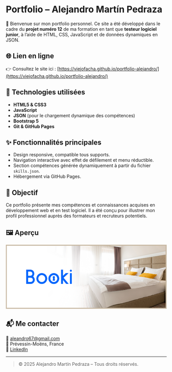 # Portfolio – Alejandro Martín Pedraza

👋 Bienvenue sur mon portfolio personnel. Ce site a été développé dans le cadre du **projet numéro 12** de ma formation en tant que **testeur logiciel junior**, à l’aide de HTML, CSS, JavaScript et de données dynamiques en JSON.

## 🌐 Lien en ligne

👉 Consultez le site ici : [https://viejofacha.github.io/portfolio-alejandro/](https://viejofacha.github.io/portfolio-alejandro/)

## 📁 Technologies utilisées

- **HTML5 & CSS3**
- **JavaScript**
- **JSON** (pour le chargement dynamique des compétences)
- **Bootstrap 5**
- **Git & GitHub Pages**

## ✨ Fonctionnalités principales

- Design responsive, compatible tous supports.
- Navigation interactive avec effet de défilement et menu réductible.
- Section compétences générée dynamiquement à partir du fichier `skills.json`.
- Hébergement via GitHub Pages.

## 🧠 Objectif

Ce portfolio présente mes compétences et connaissances acquises en développement web et en test logiciel. Il a été conçu pour illustrer mon profil professionnel auprès des formateurs et recruteurs potentiels.

## 🖼️ Aperçu

![Capture du portfolio](./images/image1.png)

## 📬 Me contacter

📧 aleandro67@gmail.com  
📍 Prévessin-Moëns, France  
🔗 [LinkedIn](https://linkedin.com)

---

> © 2025 Alejandro Martín Pedraza – Tous droits réservés.
